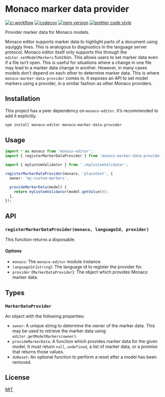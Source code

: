 # Monaco marker data provider

[![ci workflow](https://github.com/remcohaszing/monaco-marker-data-provider/actions/workflows/ci.yaml/badge.svg)](https://github.com/remcohaszing/monaco-marker-data-provider/actions/workflows/ci.yaml)
[![codecov](https://codecov.io/gh/remcohaszing/monaco-marker-data-provider/branch/main/graph/badge.svg)](https://codecov.io/gh/remcohaszing/monaco-marker-data-provider)
[![npm version](https://img.shields.io/npm/v/monaco-marker-data-provider)](https://www.npmjs.com/package/monaco-marker-data-provider)
[![prettier code style](https://img.shields.io/badge/code_style-prettier-ff69b4.svg)](https://prettier.io)

Provider marker data for Monaco models.

Monaco editor supports marker data to highlight parts of a document using squiggly lines. This is
analogous to diagnostics in the language server protocol. Monaco editor itself only supports this
through the `editor.setModelMarkers` function. This allows users to set marker data even if a file
isn’t open. This is useful for situations where a change in one file may lead to a marker data
change in another. However, in many cases models don’t depend on each other to determine marker
data. This is where `monaco-marker-data-provider` comes in. It exposes an API to set model markers
using a provider, in a similar fashion as other Monaco providers.

## Installation

This project has a peer dependency on `monaco-editor`. It’s recommended to add it explicitly.

```sh
npm install monaco-editor monaco-marker-data-provider
```

## Usage

```typescript
import * as monaco from 'monaco-editor';
import { registerMarkerDataProvider } from 'monaco-marker-data-provider';

import { myCustomValidator } from './myCustomValidator';

registerMarkerDataProvider(monaco, 'plaintext', {
  owner: 'my-custom-markers',

  provideMarkerData(model) {
    return myCustomValidator(model.getValue());
  },
});
```

## API

### `registerMarkerDataProvider(monaco, languageId, provider)`

This function returns a disposable.

#### Options

- `monaco`: The `monaco-editor` module instance.
- `languageId` (`string`): The language id to register the provider for.
- `provider` (`MarkerDataProvider`): The object which provides Monaco marker data.

## Types

### `MarkerDataProvider`

An object with the following properties:

- `owner`: A unique string to determine the owner of the marker data. This may be used to retrieve
  the marker data using `editor.getModelMarkers(owner)`.
- `provideMarkerData`: A function which provides marker data for the given model. It must return
  `null`, `undefined`, a list of marker data, or a promise that returns those values.
- `doReset`: An optional function to perform a reset after a model has been removed.

## License

[MIT](https://github.com/remcohaszing/monaco-marker-data-provider/blob/main/LICENSE.md)
